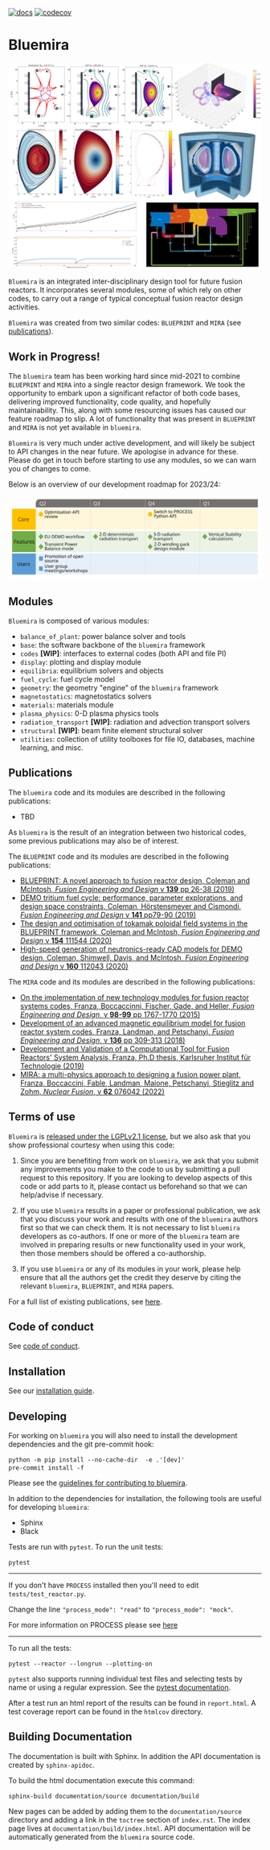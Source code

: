 [![docs](https://readthedocs.org/projects/bluemira/badge/?version=latest)](https://bluemira.readthedocs.io/en/latest) [![codecov](https://codecov.io/gh/Fusion-Power-Plant-Framework/bluemira/branch/develop/graph/badge.svg?token=BYTJ4CZ8BI)](https://codecov.io/gh/Fusion-Power-Plant-Framework/bluemira)


# Bluemira

![image](documentation/source/bluemira_intro_mosaic.png)


``Bluemira`` is an integrated inter-disciplinary design tool for future fusion reactors. It
incorporates several modules, some of which rely on other codes, to carry out a range of
typical conceptual fusion reactor design activities.

``Bluemira`` was created from two similar codes: ``BLUEPRINT`` and ``MIRA`` (see
[publications](#publications)).

## Work in Progress!

The `bluemira` team has been working hard since mid-2021 to combine ``BLUEPRINT`` and ``MIRA`` into a single reactor design framework. We took the opportunity to embark upon
a significant refactor of both code bases, delivering improved functionality, code
quality, and hopefully maintainability. This, along with some resourcing issues has
caused our feature roadmap to slip. A lot of functionality that was present in  ``BLUEPRINT`` and ``MIRA`` is not yet available in `bluemira`.

`Bluemira` is very much under active development, and will likely be subject to API
changes in the near future. We apologise in advance for these. Please do get in touch
before starting to use any modules, so we can warn you of changes to come.

Below is an overview of our development roadmap for 2023/24:
<p align="center">
  <a href="https://bluemira.readthedocs.io/en/latest/introduction.html#roadmap" target="_blank">
    <picture>
      <source media="(prefers-color-scheme: dark)" srcset="./documentation/source/bluemira-roadmap-dark.svg">
      <source media="(prefers-color-scheme: light)" srcset="./documentation/source/bluemira-roadmap.svg">
      <img alt="Bluemira Roadmap" src="./documentation/source/bluemira-roadmap.svg">
    </picture>
  </a>
</p>


## Modules

``Bluemira`` is composed of various modules:

* `balance_of_plant`: power balance solver and tools
* `base`: the software backbone of the ``bluemira`` framework
* `codes` **[WIP]**: interfaces to external codes (both API and file PI)
* `display`: plotting and display module
* `equilibria`: equilibrium solvers and objects
* `fuel_cycle`: fuel cycle model
* `geometry`: the geometry "engine" of the ``bluemira`` framework
* `magnetostatics`: magnetostatics solvers
* `materials`: materials module
* `plasma_physics`: 0-D plasma physics tools
* `radiation_transport` **[WIP]**: radiation and advection transport solvers
* `structural` **[WIP]**: beam finite element structural solver
* `utilities`: collection of utility toolboxes for file IO, databases,
  machine learning, and misc.

## Publications

The ``bluemira`` code and its modules are described in the following publications:

* TBD

As ``bluemira`` is the result of an integration between two historical codes,
some previous publications may also be of interest.

The ``BLUEPRINT`` code and its modules are described in the following publications:

* [BLUEPRINT: A novel approach to fusion reactor design, Coleman and McIntosh, *Fusion Engineering and Design* v **139** pp 26-38 (2019)](https://www.sciencedirect.com/science/article/pii/S0920379618308019)
* [DEMO tritium fuel cycle: performance, parameter explorations, and design space constraints, Coleman, Hörstensmeyer and Cismondi, *Fusion Engineering and Design* v **141** pp79-90 (2019)](https://www.sciencedirect.com/science/article/pii/S092037961930167X)
* [The design and optimisation of tokamak poloidal field systems in the BLUEPRINT framework, Coleman and McIntosh, *Fusion Engineering and Design* v **154** 111544 (2020)](https://doi.org/10.1016/j.fusengdes.2020.111544)
* [High-speed generation of neutronics-ready CAD models for DEMO design, Coleman, Shimwell, Davis, and McIntosh, *Fusion Engineering and Design* v **160** 112043 (2020)](https://www.sciencedirect.com/science/article/pii/S0920379620305913)

The ``MIRA`` code and its modules are described in the following publications:

* [On the implementation of new technology modules for fusion reactor systems codes, Franza, Boccaccinni, Fischer, Gade, and Heller, *Fusion Engineering and Design*, v **98-99** pp 1767-1770 (2015)](https://www.sciencedirect.com/science/article/pii/S0920379615001933)
* [Development of an advanced magnetic equilibrium model for fusion reactor system codes, Franza, Landman, and Petschanyi, *Fusion Engineering and Design*, v **136** pp 309-313 (2018)](https://www.sciencedirect.com/science/article/pii/S0920379618301157)
* [Development and Validation of a Computational Tool for Fusion Reactors' System Analysis, Franza, Ph.D thesis, Karlsruher Institut f&uuml;r Technologie (2019)](https://publikationen.bibliothek.kit.edu/1000095873)
* [MIRA: a multi-physics approach to designing a fusion power plant, Franza, Boccaccini, Fable, Landman, Maione, Petschanyi, Stieglitz and Zohm, *Nuclear Fusion*, v **62** 076042 (2022)](https://iopscience.iop.org/article/10.1088/1741-4326/ac6433)

## Terms of use

``Bluemira`` is [released under the LGPLv2.1 license](LICENSE), but we also ask that
you show professional courtesy when using this code:

1. Since you are benefiting from work on ``bluemira``, we ask that you submit any
   improvements you make to the code to us by submitting a pull request to this
   repository. If you are looking to develop aspects of this code or add parts to it,
   please contact us beforehand so that we can help/advise if necessary.

2. If you use ``bluemira`` results in a paper or professional publication, we ask that
   you discuss your work and results with one of the ``bluemira`` authors first so that
   we can check them. It is not necessary to list ``bluemira`` developers as co-authors.
   If one or more of the ``bluemira`` team are involved in preparing results or
   new functionality used in your work, then those members should be offered a co-authorship.

3. If you use ``bluemira`` or any of its modules in your work, please help ensure that
   all the authors get the credit they deserve by citing the relevant ``bluemira``,
   ``BLUEPRINT``, and ``MIRA`` papers.

For a full list of existing publications, see [here](#publications).

## Code of conduct

See [code of conduct](CODE_OF_CONDUCT.md).

## Installation

See our [installation guide](https://bluemira.readthedocs.io/en/develop/installation.html).

## Developing

For working on ``bluemira`` you will also need to install the development dependencies
and the git pre-commit hook:

```shell
python -m pip install --no-cache-dir  -e .'[dev]'
pre-commit install -f
```

Please see the [guidelines for contributing to bluemira](CONTRIBUTING.md).

In addition to the dependencies for installation, the following tools are useful for
developing ``bluemira``:

* Sphinx
* Black

Tests are run with `pytest`. To run the unit tests:

```shell
pytest
```

---

If you don't have ``PROCESS`` installed then you'll need to edit
`tests/test_reactor.py`.

Change the line `"process_mode": "read"` to `"process_mode": "mock"`.

For more information on PROCESS please see [here](https://ccfe.ukaea.uk/resources/process/)

---

To run all the tests:

```shell
pytest --reactor --longrun --plotting-on
```

`pytest` also supports running individual test files and selecting tests by name or
using a regular expression. See the
[pytest documentation](https://docs.pytest.org/en/latest/usage.html).

After a test run an html report of the results can be found in `report.html`. A test
coverage report can be found in the `htmlcov` directory.

## Building Documentation

The documentation is built with Sphinx. In addition the API documentation is created by
`sphinx-apidoc`.

To build the html documentation execute this command:
```shell
sphinx-build documentation/source documentation/build
```

New pages can be added by adding them to the `documentation/source` directory and adding
a link in the `toctree` section of `index.rst`.  The index page lives at
`documentation/build/index.html`. API documentation will be automatically generated from
the ``bluemira`` source code.
